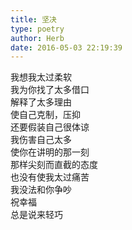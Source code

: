 ```yaml
---  
title: 坚决  
type: poetry  
author: Herb  
date: 2016-05-03 22:19:39    
---  
```

我想我太过柔软  
我为你找了太多借口  
解释了太多理由  
使自己克制，压抑  
还要假装自己很体谅    
我伤害自己太多  
使你在讲明的那一刻  
那样尖刻而直截的态度  
也没有使我太过痛苦    
我没法和你争吵  
祝幸福  
总是说来轻巧